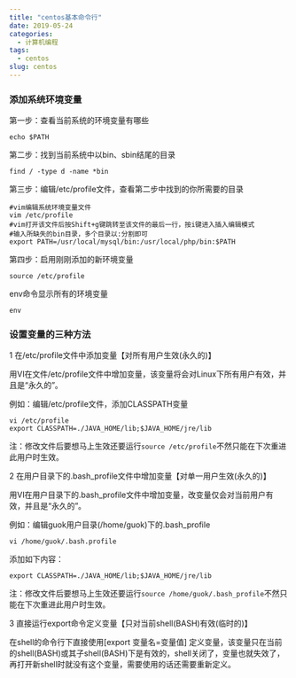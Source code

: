 ```yaml
---
title: "centos基本命令行"
date: 2019-05-24
categories:
  - 计算机编程
tags:
  - centos
slug: centos
---
```



### 添加系统环境变量
第一步：查看当前系统的环境变量有哪些
```
echo $PATH
```
第二步：找到当前系统中以bin、sbin结尾的目录
```
find / -type d -name *bin
```
第三步：编辑/etc/profile文件，查看第二步中找到的你所需要的目录
```
#vim编辑系统环境变量文件
vim /etc/profile
#vim打开该文件后按Shift+g键跳转至该文件的最后一行，按i键进入插入编辑模式
#输入所缺失的bin目录，多个目录以:分割即可
export PATH=/usr/local/mysql/bin:/usr/local/php/bin:$PATH
```
第四步：启用刚刚添加的新环境变量
```
source /etc/profile
```
env命令显示所有的环境变量
```
env
```

### 设置变量的三种方法 
1 在/etc/profile文件中添加变量【对所有用户生效(永久的)】 

用VI在文件/etc/profile文件中增加变量，该变量将会对Linux下所有用户有效，并且是“永久的”。 

例如：编辑/etc/profile文件，添加CLASSPATH变量 
```
vi /etc/profile 
export CLASSPATH=./JAVA_HOME/lib;$JAVA_HOME/jre/lib 
```
注：修改文件后要想马上生效还要运行`source /etc/profile`不然只能在下次重进此用户时生效。 

2 在用户目录下的.bash_profile文件中增加变量【对单一用户生效(永久的)】 

用VI在用户目录下的.bash_profile文件中增加变量，改变量仅会对当前用户有效，并且是“永久的”。 

例如：编辑guok用户目录(/home/guok)下的.bash_profile 
```
vi /home/guok/.bash.profile 
```
添加如下内容： 
```
export CLASSPATH=./JAVA_HOME/lib;$JAVA_HOME/jre/lib 
```
注：修改文件后要想马上生效还要运行`source /home/guok/.bash_profile`不然只能在下次重进此用户时生效。

3 直接运行export命令定义变量【只对当前shell(BASH)有效(临时的)】 

在shell的命令行下直接使用[export 变量名=变量值] 定义变量，该变量只在当前的shell(BASH)或其子shell(BASH)下是有效的，shell关闭了，变量也就失效了，再打开新shell时就没有这个变量，需要使用的话还需要重新定义。